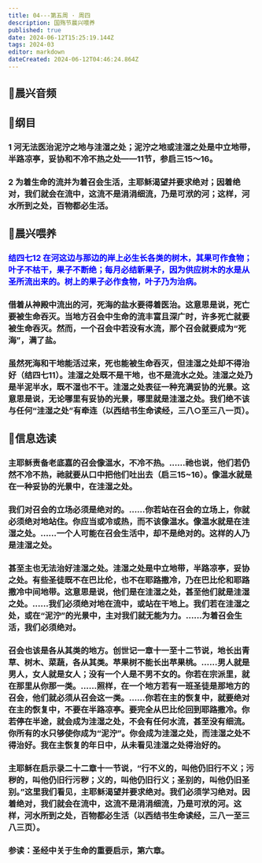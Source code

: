 ```yaml
---
title: 04---第五周 · 周四
description: 国殇节晨兴喂养
published: true
date: 2024-06-12T15:25:19.144Z
tags: 2024-03
editor: markdown
dateCreated: 2024-06-12T04:46:24.864Z
---
```


## 🎵晨兴音频

## 📖纲目

### 1    河无法医治泥泞之地与洼湿之处；泥泞之地或洼湿之处是中立地带，半路凉亭，妥协和不冷不热之处——11节，参启三15～16。

### 2    为着生命的流并为着召会生活，主耶稣渴望并要求绝对；因着绝对，我们就会在流中，这流不是涓涓细流，乃是可洑的河；这样，河水所到之处，百物都必生活。

## 📖晨兴喂养

### <font color=blue>结四七12    在河这边与那边的岸上必生长各类的树木，其果可作食物；叶子不枯干，果子不断绝；每月必结新果子，因为供应树木的水是从圣所流出来的。树上的果子必作食物，叶子乃为治病。</font>

### 借着从神殿中流出的河，死海的盐水要得着医治。这意思是说，死亡要被生命吞灭。当地方召会中生命的流丰富且深广时，许多死亡就要被生命吞灭。然而，一个召会中若没有水流，那个召会就要成为“死海”，满了盐。

### 虽然死海和干地能活过来，死也能被生命吞灭，但洼湿之处却不得治好（结四七11）。洼湿之处既不是干地，也不是流水之处。洼湿之处乃是半泥半水，既不湿也不干。洼湿之处表征一种充满妥协的光景。这意思是说，无论哪里有妥协的光景，哪里就是洼湿之处。我们绝不该与任何“洼湿之处”有牵连（以西结书生命读经，三八○至三八一页）。

## 📖信息选读

### 主耶稣责备老底嘉的召会像温水，不冷不热。……祂也说，他们若仍然不冷不热，祂就要从口中把他们吐出去（启三15~16）。像温水就是在一种妥协的光景中，在洼湿之处。

### 我们对召会的立场必须是绝对的。……你若站在召会的立场上，你就必须绝对地站住。你应当或冷或热，而不该像温水。像温水就是在洼湿之处。……一个人可能在召会生活中，却不是绝对的。这样的人乃是洼湿之处。

### 甚至主也无法治好洼湿之处。洼湿之处是中立地带，半路凉亭，妥协之处。有些圣徒既不在巴比伦，也不在耶路撒冷，乃在巴比伦和耶路撒冷中间地带。这意思是说，他们是在洼湿之处，甚至他们就是洼湿之处。……我们必须绝对地在流中，或站在干地上。我们若在洼湿之处，或在“泥泞”的光景中，主对我们就无能为力。……为着召会生活，我们必须绝对。

### 召会也该是各从其类的地方。创世记一章十一至十二节说，地长出青草、树木、菜蔬，各从其类。苹果树不能长出苹果桃。……男人就是男人，女人就是女人；没有一个人是不男不女的。你若在宗派里，就在那里从你那一类。……照样，在一个地方若有一班圣徒是那地方的召会，他们就必须从召会这一类。……你若在主的恢复中，就要绝对在主的恢复中，不要在半路凉亭。要完全从巴比伦回到耶路撒冷。你若停在半途，就会成为洼湿之处，不会有任何水流，甚至没有细流。你所有的水只够使你成为“泥泞”。你会成为洼湿之处，而洼湿之处不得治好。我在主恢复的年日中，从未看见洼湿之处得治好的。

### 主耶稣在启示录二十二章十一节说，“行不义的，叫他仍旧行不义；污秽的，叫他仍旧行污秽；义的，叫他仍旧行义；圣别的，叫他仍旧圣别。”这里我们看见，主耶稣渴望并要求绝对。我们必须学习绝对。因着绝对，我们就会在流中，这流不是涓涓细流，乃是可洑的河。这样，河水所到之处，百物都必生活（以西结书生命读经，三八一至三八三页）。

### 参读：圣经中关于生命的重要启示，第六章。
<!-- Google tag (gtag.js) -->
<script async src="https://www.googletagmanager.com/gtag/js?id=G-1P8709Z16T"></script>
<script>
  window.dataLayer = window.dataLayer || [];
  function gtag(){dataLayer.push(arguments);}
  gtag('js', new Date());

  gtag('config', 'G-1P8709Z16T');
</script>